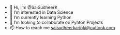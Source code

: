 - 👋 Hi, I’m @SaiSudheerK
- 👀 I’m interested in Data Science
- 🌱 I’m currently learning Python 
- 💞️ I’m looking to collaborate on Pyhton Projects
- 📫 How to reach me saisudheerkarinki@outlook.com

<!---
SaiSudheerK/SaiSudheerK is a ✨ special ✨ repository because its `README.md` (this file) appears on your GitHub profile.
You can click the Preview link to take a look at your changes.
--->
